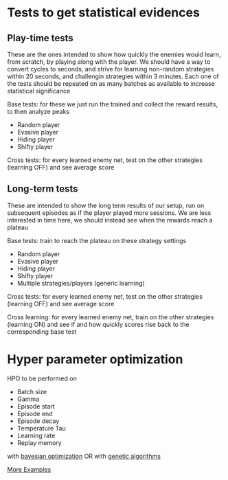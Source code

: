 # Tests to get statistical evidences

## Play-time tests
These are the ones intended to show how quickly the enemies would learn, from scratch, by playing along with the player.
We should have a way to convert cycles to seconds, and strive for learning non-random strategies within 20 seconds, and challengin strategies within 3 minutes.
Each one of the tests should be repeated on as many batches as available to increase statistical significance

Base tests: for these we just run the trained and collect the reward results, to then analyze peaks

- Random player
- Evasive player
- Hiding player
- Shifty player

Cross tests: for every learned enemy net, test on the other strategies (learning OFF) and see average score


## Long-term tests
These are intended to show the long term results of our setup, run on subsequent episodes as if the player played more sessions.
We are less interested in time here, we should instead see when the rewards reach a plateau

Base tests: train to reach the plateau on these strategy settings

- Random player
- Evasive player
- Hiding player
- Shifty player
- Multiple strategies/players (generic learning)

Cross tests: for every learned enemy net, test on the other strategies (learning OFF) and see average score

Cross learning: for every learned enemy net, train on the other strategies (learning ON) and see if and how quickly scores rise back to the corresponding base test


# Hyper parameter optimization

HPO to be performed on

- Batch size
- Gamma
- Episode start
- Episode end
- Episode decay
- Temperature Tau
- Learning rate
- Replay memory

with [bayesian optimization](https://github.com/fmfn/BayesianOptimization) 
OR
with [genetic algorithms](https://optuna.readthedocs.io/en/stable/index.html)

[More Examples](https://docs.ray.io/en/latest/tune/examples/hpo-frameworks.html)